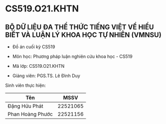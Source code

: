 # CS519.O21.KHTN
## BỘ DỮ LIỆU ĐA THỂ THỨC TIẾNG VIỆT VỀ HIỂU BIẾT VÀ LUẬN LÝ KHOA HỌC TỰ NHIÊN (VMNSU)

- Đồ án cuối kỳ CS519

- Môn học: Phương pháp luận nghiên cứu khoa học - CS519

- Mã lớp: CS519.O21.KHTN

- Giảng viên: PGS.TS. Lê Đình Duy

Sinh viên thực hiện:

|Tên | MSSV |
|---|---|
| Đặng Hữu Phát | 22521065 |
|  Phan Hoàng Phước |  22521156 |
